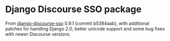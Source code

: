 Django Discourse SSO package
============================

From [django-discourse-sso](https://bitbucket.org/olcms/django-discourse-sso)
0.9.1 (commit b5384aab), with additional patches for handling Django 2.0,
better unicode support and some bug fixes with newer Discourse versions.
